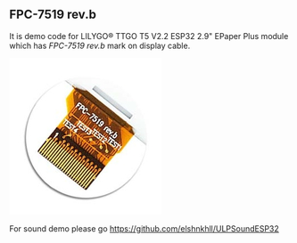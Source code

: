 ## FPC-7519 rev.b
It is demo code for LILYGO® TTGO T5 V2.2 ESP32 2.9" EPaper Plus module which has *FPC-7519 rev.b* mark on display cable.


![FPC-7519 rev.b](FPC-7419_rev.b.jpg)

For sound demo please go https://github.com/elshnkhll/ULPSoundESP32
